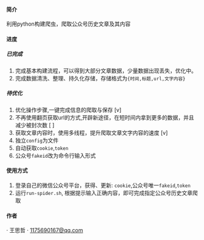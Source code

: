 #### 简介
利用python构建爬虫，爬取公众号历史文章及其内容

#### 进度
##### 已完成
1. 完成基本构建流程，可以得到大部分文章数据，少量数据出现丢失，优化中。
2. 完成数据清洗、整理、持久化存储，存储格式为`{时间,标题,url,文字内容}`
##### 待优化
1. 优化操作步骤,一键完成信息的爬取与保存 [v]
2. 不再使用翻页获取url的方式,开辟新途径，在短时间内拿到更多的数据，并且减少被封次数 [ ]
3. 获取文章内容时，使用多线程，提升爬取文章文字内容的速度 [v]
4. 独立`config`为文件
5. 自动获取`cookie`,`token`
6. 公众号`fakeid`改为命令行输入形式

#### 使用方式
1. 登录自己的微信公众号平台，获得、更新: `cookie`,公众号唯一`fakeid`,`token`
2. 运行`run-spider.sh`, 根据提示输入正确内容，即可完成指定公众号历史文章爬取

#### 作者
· 王思哲
· 1175690167@qq.com
